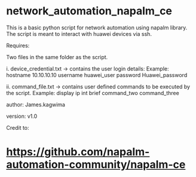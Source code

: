 # network_automation_napalm_ce



This is a basic python script for network automation using napalm library.
The script is meant to interact with huawei devices via ssh.

Requires:

Two files in the same folder as the script.

i. device_credential.txt -> contains the user login details:
    Example:
    hostname 10.10.10.10
    username huawei_user
    password Huawei_password
    
ii. command_file.txt -> contains user defined commands to be executed by the script.
    Example:
    display ip int brief
    command_two
    command_three


author: James.kagwima

version: v1.0


Credit to:

https://github.com/napalm-automation-community/napalm-ce
==================================================================
